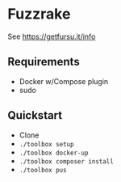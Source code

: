# Fuzzrake

See https://getfursu.it/info


## Requirements

* Docker w/Compose plugin
* sudo


## Quickstart

* Clone
* `./toolbox setup`
* `./toolbox docker-up`
* `./toolbox composer install`
* `./toolbox pus`
